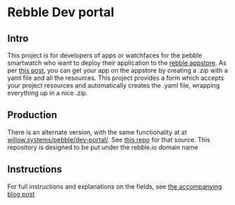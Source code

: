 # Rebble Dev portal

## Intro
This project is for developers of apps or watchfaces for the pebble smartwatch who want to deploy their application to the [rebble appstore](https://apps.rebble.io). As per [this post](https://github.com/pebble-dev/wiki/wiki/Preparing-a-new-app-for-the-Rebble-App-Store), you can get your app on the appstore by creating a .zip with a yaml file and all the resources. This project provides a form which accepts your project resources and automatically creates the .yaml file, wrapping everything up in a nice .zip.   

## Production

There is an alternate version, with the same functionality at at [willow.systems/pebble/dev-portal/](https://willow.systems/pebble/dev-portal/). See [this repo](https://github.com/Willow-Systems/psuedo-dev-portal) for that source. This repository is designed to be put under the rebble.io domain name

## Instructions

For full instructions and explanations on the fields, see [the accompanying blog post](https://willow.systems/a-quick-and-dirty-dev-portal-for-the-rebble-app-store/)
